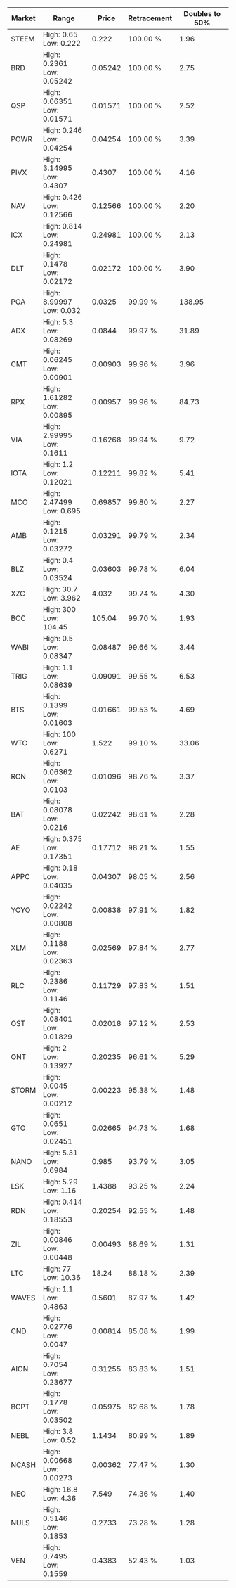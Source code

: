 | Market | Range | Price| Retracement | Doubles to 50% |
| --- | --- | --- | --- | --- |
| STEEM | High: 0.65<br />Low: 0.222 | 0.222 | 100.00 % | 1.96 |
| BRD | High: 0.2361<br />Low: 0.05242 | 0.05242 | 100.00 % | 2.75 |
| QSP | High: 0.06351<br />Low: 0.01571 | 0.01571 | 100.00 % | 2.52 |
| POWR | High: 0.246<br />Low: 0.04254 | 0.04254 | 100.00 % | 3.39 |
| PIVX | High: 3.14995<br />Low: 0.4307 | 0.4307 | 100.00 % | 4.16 |
| NAV | High: 0.426<br />Low: 0.12566 | 0.12566 | 100.00 % | 2.20 |
| ICX | High: 0.814<br />Low: 0.24981 | 0.24981 | 100.00 % | 2.13 |
| DLT | High: 0.1478<br />Low: 0.02172 | 0.02172 | 100.00 % | 3.90 |
| POA | High: 8.99997<br />Low: 0.032 | 0.0325 | 99.99 % | 138.95 |
| ADX | High: 5.3<br />Low: 0.08269 | 0.0844 | 99.97 % | 31.89 |
| CMT | High: 0.06245<br />Low: 0.00901 | 0.00903 | 99.96 % | 3.96 |
| RPX | High: 1.61282<br />Low: 0.00895 | 0.00957 | 99.96 % | 84.73 |
| VIA | High: 2.99995<br />Low: 0.1611 | 0.16268 | 99.94 % | 9.72 |
| IOTA | High: 1.2<br />Low: 0.12021 | 0.12211 | 99.82 % | 5.41 |
| MCO | High: 2.47499<br />Low: 0.695 | 0.69857 | 99.80 % | 2.27 |
| AMB | High: 0.1215<br />Low: 0.03272 | 0.03291 | 99.79 % | 2.34 |
| BLZ | High: 0.4<br />Low: 0.03524 | 0.03603 | 99.78 % | 6.04 |
| XZC | High: 30.7<br />Low: 3.962 | 4.032 | 99.74 % | 4.30 |
| BCC | High: 300<br />Low: 104.45 | 105.04 | 99.70 % | 1.93 |
| WABI | High: 0.5<br />Low: 0.08347 | 0.08487 | 99.66 % | 3.44 |
| TRIG | High: 1.1<br />Low: 0.08639 | 0.09091 | 99.55 % | 6.53 |
| BTS | High: 0.1399<br />Low: 0.01603 | 0.01661 | 99.53 % | 4.69 |
| WTC | High: 100<br />Low: 0.6271 | 1.522 | 99.10 % | 33.06 |
| RCN | High: 0.06362<br />Low: 0.0103 | 0.01096 | 98.76 % | 3.37 |
| BAT | High: 0.08078<br />Low: 0.0216 | 0.02242 | 98.61 % | 2.28 |
| AE | High: 0.375<br />Low: 0.17351 | 0.17712 | 98.21 % | 1.55 |
| APPC | High: 0.18<br />Low: 0.04035 | 0.04307 | 98.05 % | 2.56 |
| YOYO | High: 0.02242<br />Low: 0.00808 | 0.00838 | 97.91 % | 1.82 |
| XLM | High: 0.1188<br />Low: 0.02363 | 0.02569 | 97.84 % | 2.77 |
| RLC | High: 0.2386<br />Low: 0.1146 | 0.11729 | 97.83 % | 1.51 |
| OST | High: 0.08401<br />Low: 0.01829 | 0.02018 | 97.12 % | 2.53 |
| ONT | High: 2<br />Low: 0.13927 | 0.20235 | 96.61 % | 5.29 |
| STORM | High: 0.0045<br />Low: 0.00212 | 0.00223 | 95.38 % | 1.48 |
| GTO | High: 0.0651<br />Low: 0.02451 | 0.02665 | 94.73 % | 1.68 |
| NANO | High: 5.31<br />Low: 0.6984 | 0.985 | 93.79 % | 3.05 |
| LSK | High: 5.29<br />Low: 1.16 | 1.4388 | 93.25 % | 2.24 |
| RDN | High: 0.414<br />Low: 0.18553 | 0.20254 | 92.55 % | 1.48 |
| ZIL | High: 0.00846<br />Low: 0.00448 | 0.00493 | 88.69 % | 1.31 |
| LTC | High: 77<br />Low: 10.36 | 18.24 | 88.18 % | 2.39 |
| WAVES | High: 1.1<br />Low: 0.4863 | 0.5601 | 87.97 % | 1.42 |
| CND | High: 0.02776<br />Low: 0.0047 | 0.00814 | 85.08 % | 1.99 |
| AION | High: 0.7054<br />Low: 0.23677 | 0.31255 | 83.83 % | 1.51 |
| BCPT | High: 0.1778<br />Low: 0.03502 | 0.05975 | 82.68 % | 1.78 |
| NEBL | High: 3.8<br />Low: 0.52 | 1.1434 | 80.99 % | 1.89 |
| NCASH | High: 0.00668<br />Low: 0.00273 | 0.00362 | 77.47 % | 1.30 |
| NEO | High: 16.8<br />Low: 4.36 | 7.549 | 74.36 % | 1.40 |
| NULS | High: 0.5146<br />Low: 0.1853 | 0.2733 | 73.28 % | 1.28 |
| VEN | High: 0.7495<br />Low: 0.1559 | 0.4383 | 52.43 % | 1.03 |
